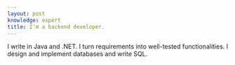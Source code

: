 ```yaml
---
layout: post
knowledge: expert 
title: I'm a backend developer.
---
```

I write in Java and .NET. I turn requirements into well-tested functionalities. I design and implement databases and write SQL. 